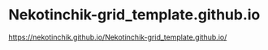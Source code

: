 # Nekotinchik-grid_template.github.io
https://nekotinchik.github.io/Nekotinchik-grid_template.github.io/
